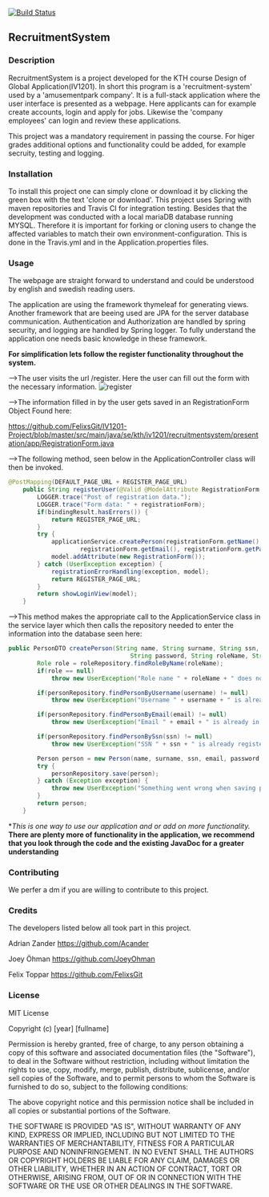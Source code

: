 [![Build Status](https://travis-ci.org/FelixsGit/IV1201-Project.svg?branch=master)](https://travis-ci.org/FelixsGit/IV1201-Project)

## RecruitmentSystem

### Description
RecruitmentSystem is a project developed for the KTH course Design of Global Application(IV1201). 
In short this program is a 'recruitment-system' used by a 'amusementpark company'. 
It is a full-stack application where the user interface is presented as a webpage. Here applicants can for example create accounts, login 
and apply for jobs. Likewise the 'company employees' can login and review these applications.

This project was a mandatory requirement in passing the course. For higer grades additional options and 
functionality could be added, for example secruity, testing and logging. 

### Installation
To install this project one can simply clone or download it by clicking the green box with the text 'clone or download'.
This project uses Spring with maven repositories and Travis CI for integration testing. Besides that the development 
was conducted with a local mariaDB database running MYSQL. Therefore it is important for forking or cloning users to change the affected 
variables to match their own environment-configuration. This is done in the Travis.yml and in the Application.properties files. 

### Usage
The webpage are straight forward to understand and could be understood by english and swedish reading users. 

The application are using the framework thymeleaf for generating views. Another framework that are beeing used are JPA for the server database communication. Authentication and Authorization are handled by spring security, and logging are handled by Spring logger. To fully understand the application one needs basic knowledge in these framework.

**For simplification lets follow the register functionality throughout the system.**

-->The user visits the url /register.
Here the user can fill out the form with the necessary information.
![register](https://user-images.githubusercontent.com/28272254/53576663-7fed1600-3b74-11e9-9846-65ec9039320c.PNG)

-->The information filled in by the user gets saved in an RegistrationForm Object
Found here: 

https://github.com/FelixsGit/IV1201-Project/blob/master/src/main/java/se/kth/iv1201/recruitmentsystem/presentation/app/RegistrationForm.java

-->The following method, seen below in the ApplicationController class will then be invoked.  

```Java
@PostMapping(DEFAULT_PAGE_URL + REGISTER_PAGE_URL)
    public String registerUser(@Valid @ModelAttribute RegistrationForm registrationForm, BindingResult bindingResult, Model model) {
        LOGGER.trace("Post of registration data.");
        LOGGER.trace("Form data: " + registrationForm);
        if(bindingResult.hasErrors()) {
            return REGISTER_PAGE_URL;
        }
        try {
            applicationService.createPerson(registrationForm.getName(), registrationForm.getSurname(), registrationForm.getSsn(),
                    registrationForm.getEmail(), registrationForm.getPassword(), Role.APPLICANT, registrationForm.getUsername());
            model.addAttribute(new RegistrationForm());
        } catch (UserException exception) {
            registrationErrorHandling(exception, model);
            return REGISTER_PAGE_URL;
        }
        return showLoginView(model);
    }
```
-->This method makes the appropriate call to the ApplicationService class in the service layer which then calls the repository needed to enter the information into the database seen here:

```Java
public PersonDTO createPerson(String name, String surname, String ssn, String email,
                                  String password, String roleName, String username) throws UserException {
        Role role = roleRepository.findRoleByName(roleName);
        if(role == null)
            throw new UserException("Role name " + roleName + " does not exist in database.");

        if(personRepository.findPersonByUsername(username) != null)
            throw new UserException("Username " + username + " is already taken.");

        if(personRepository.findPersonByEmail(email) != null)
            throw new UserException("Email " + email + " is already in use.");

        if(personRepository.findPersonBySsn(ssn) != null)
            throw new UserException("SSN " + ssn + " is already registered.");

        Person person = new Person(name, surname, ssn, email, password, role, username);
        try {
            personRepository.save(person);
        } catch (Exception exception) {
            throw new UserException("Something went wrong when saving profile in database");
        }
        return person;
    }
```
**This is one way to use our application and or add on more functionality.*
**There are plenty more of functionality in the application, we recommend that you look through the code and the existing JavaDoc for a greater understanding**

### Contributing
We perfer a dm if you are willing to contribute to this project.

### Credits
The developers listed below all took part in this project.

Adrian Zander 
https://github.com/Acander

Joey Öhman 
https://github.com/JoeyOhman

Felix Toppar
https://github.com/FelixsGit

### License
MIT License

Copyright (c) [year] [fullname]

Permission is hereby granted, free of charge, to any person obtaining a copy
of this software and associated documentation files (the "Software"), to deal
in the Software without restriction, including without limitation the rights
to use, copy, modify, merge, publish, distribute, sublicense, and/or sell
copies of the Software, and to permit persons to whom the Software is
furnished to do so, subject to the following conditions:

The above copyright notice and this permission notice shall be included in all
copies or substantial portions of the Software.

THE SOFTWARE IS PROVIDED "AS IS", WITHOUT WARRANTY OF ANY KIND, EXPRESS OR
IMPLIED, INCLUDING BUT NOT LIMITED TO THE WARRANTIES OF MERCHANTABILITY,
FITNESS FOR A PARTICULAR PURPOSE AND NONINFRINGEMENT. IN NO EVENT SHALL THE
AUTHORS OR COPYRIGHT HOLDERS BE LIABLE FOR ANY CLAIM, DAMAGES OR OTHER
LIABILITY, WHETHER IN AN ACTION OF CONTRACT, TORT OR OTHERWISE, ARISING FROM,
OUT OF OR IN CONNECTION WITH THE SOFTWARE OR THE USE OR OTHER DEALINGS IN THE
SOFTWARE.


